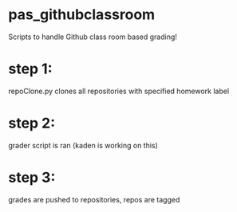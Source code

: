 # pas_githubclassroom
Scripts to handle Github class room based grading!

# step 1: 
repoClone.py clones all repositories with specified homework label

# step 2: 
grader script is ran (kaden is working on this)

# step 3: 
grades are pushed to repositories, repos are tagged
